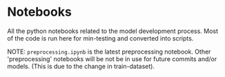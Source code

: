 # Notebooks

All the python notebooks related to the model development process. Most of the code is run here for min-testing and converted into scripts.

NOTE: `preprocessing.ipynb` is the latest preprocessing notebook. Other 'preprocessing' notebooks will be not be in use for future commits and/or models. (This is due to the change in train-dataset).